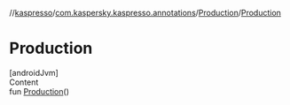//[kaspresso](../../index.md)/[com.kaspersky.kaspresso.annotations](../index.md)/[Production](index.md)/[Production](-production.md)



# Production  
[androidJvm]  
Content  
fun [Production](-production.md)()  



